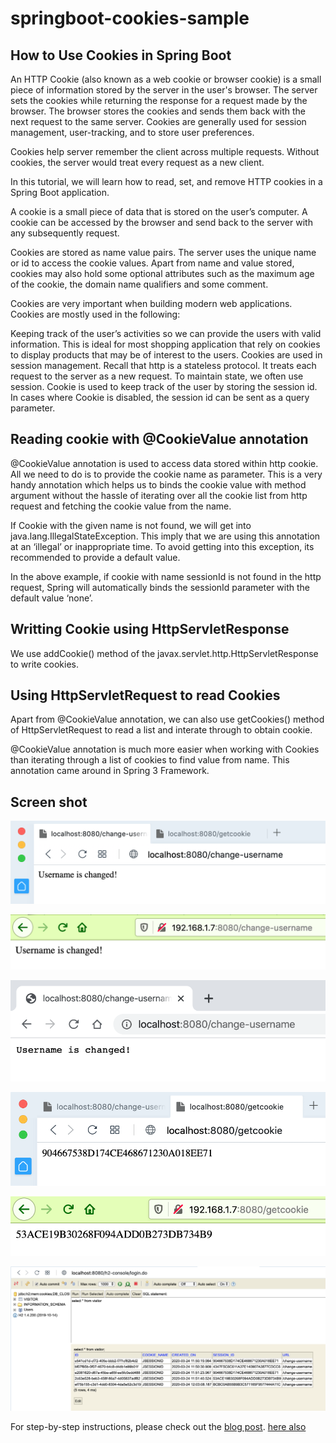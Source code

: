 # springboot-cookies-sample
## How to Use Cookies in Spring Boot

An HTTP Cookie (also known as a web cookie or browser cookie) is a small piece of information stored by the server in the user's browser. The server sets the cookies while returning the response for a request made by the browser. The browser stores the cookies and sends them back with the next request to the same server. Cookies are generally used for session management, user-tracking, and to store user preferences.

Cookies help server remember the client across multiple requests. Without cookies, the server would treat every request as a new client.

In this tutorial, we will learn how to read, set, and remove HTTP cookies in a Spring Boot application.

A cookie is a small piece of data that is stored on the user’s computer. A cookie can be accessed by the browser and send back to the server with any subsequently request.

Cookies are stored as name value pairs. The server uses the unique name or id to access the cookie values. Apart from name and value stored, cookies may also hold some optional attributes such as the maximum age of the cookie, the domain name qualifiers and some comment.

Cookies are very important when building modern web applications. Cookies are mostly used in the following:

Keeping track of the user’s activities so we can provide the users with valid information. This is ideal for most shopping application that rely on cookies to display products that may be of interest to the users.
Cookies are used in session management. Recall that http is a stateless protocol. It treats each request to the server as a new request. To maintain state, we often use session. Cookie is used to keep track of the user by storing the session id. In cases where Cookie is disabled, the session id can be sent as a query parameter.

## Reading cookie with @CookieValue annotation
@CookieValue annotation is used to access data stored within http cookie. All we need to do is to provide the cookie name as parameter. This is a very handy annotation which helps us to binds the cookie value with method argument without the hassle of iterating over all the cookie list from http request and fetching the cookie value from the name.

If Cookie with the given name is not found, we will get into java.lang.IllegalStateException. This imply that we are using this annotation at an ‘illegal’ or inappropriate time. To avoid getting into this exception, its recommended to provide a default value. 

In the above example, if cookie with name sessionId is not found in the http request, Spring will automatically binds the sessionId parameter with the default value ‘none’.

## Writting Cookie using HttpServletResponse
We use addCookie() method  of the javax.servlet.http.HttpServletResponse to write cookies. 

## Using HttpServletRequest to read Cookies
Apart from @CookieValue annotation, we can also use getCookies() method of HttpServletRequest to read a list and interate through to obtain cookie.

@CookieValue annotation is much more easier when working with Cookies than iterating through a list of cookies to find value from name. This annotation came around in Spring 3 Framework.

## Screen shot

![Change username](img/change.png "Change username")

![Change username](img/change-firefox.png "Change username Firefox")

![Change username](img/change-opera.png "Change username Opera")

![Get Cookies](img/getcookie.png "Get Cookies")

![Get Cookies](img/getcookie-firefox.png "Get Cookies Firefox")

![H2 Database](img/h2.png "H2 Database")



For step-by-step instructions, please check out the [blog post](https://attacomsian.com/blog/cookies-spring-boot).
[here also](https://dzone.com/articles/how-to-use-cookies-in-spring-boot?edition=510297&utm_source=Daily%20Digest&utm_medium=email&utm_campaign=Daily%20Digest%202019-08-01)
